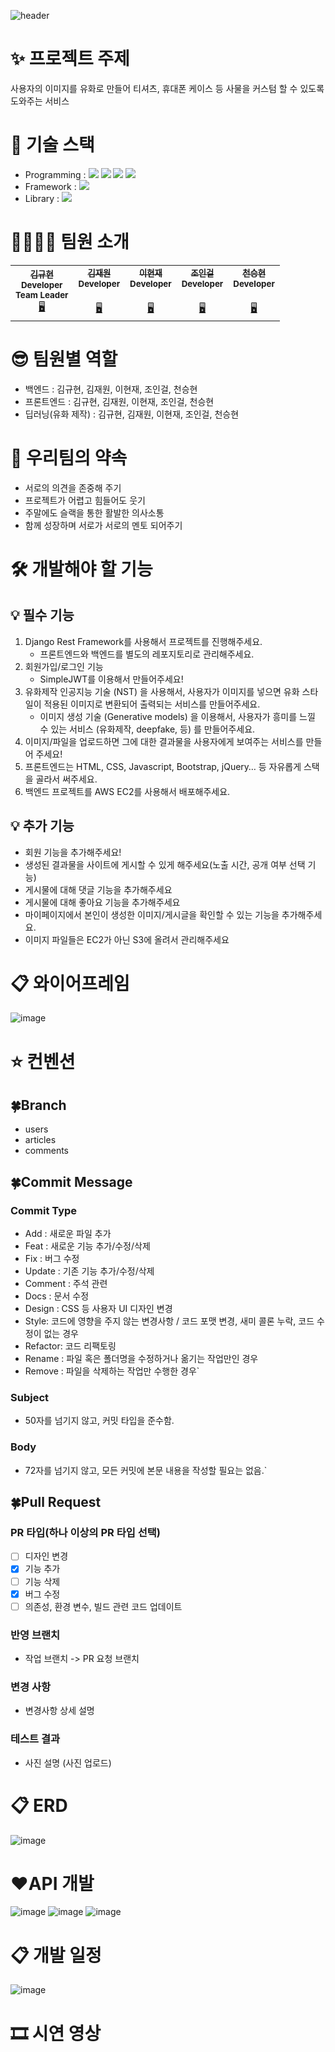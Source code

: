 ![header](https://capsule-render.vercel.app/api?type=waving&color=auto&height=300&section=header&text=🍀Lucky-油畵(유화)🍀&fontSize=80)

# ✨ 프로젝트 주제
사용자의 이미지를 유화로 만들어 티셔츠, 휴대폰 케이스 등 사물을 커스텀 할 수 있도록 도와주는 서비스

# 🎁 기술 스택
- Programming : <img src="https://img.shields.io/badge/Python-3776AB?style=for-the-badge&logo=Python&logoColor=white"> <img src="https://img.shields.io/badge/Javascript-F7DF1E?style=for-the-badge&logo=Javascript&logoColor=white"> <img src="https://img.shields.io/badge/HTML-blueviolet?style=for-the-badge&logo=HTML&logoColor=white"> <img src="https://img.shields.io/badge/CSS-sucess?style=for-the-badge&logo=CSS&logoColor=white">
- Framework : <img src="https://img.shields.io/badge/DjangoRestFramework-092E20?style=for-the-badge&logo=Django&logoColor=white"> 
- Library : <img src="https://img.shields.io/badge/Tensorflow-F7931E?style=for-the-badge&logo=ScikitLearn&logoColor=white">


# 👨‍👩‍👧‍👦 팀원 소개
<table>
  <tr>
    <td align="center">
      <a href="https://github.com/9yuhyeon">
        <sub><b>김규현</b></sub></a><br />
        <sub><b>Developer</b></sub></a><br />
        <sub><b>Team Leader</b></sub></a><br />
        <a href="https://github.com/9yuhyeon" title="Code">🖥️</a>
    </td>
    <td align="center">
      <a href="https://github.com/ja2w0nii">
        <sub><b>김재원</b></sub></a><br />
        <sub><b>Developer</b></sub></a><br />    
   <sub><b></b></sub></a><br />
        <a href="https://github.com/ja2w0nii" title="Code">🖥️</a>
    </td>
    <td align="center">
      <a href="https://github.com/didjsrne">
        <sub><b>이현재</b></sub></a><br />
        <sub><b>Developer</b></sub></a><br />    
   <sub><b></b></sub></a><br />
        <a href="https://github.com/didjsrne" title="Code">🖥️</a>
    </td>
    <td align="center">
      <a href="https://github.com/Choding91">
        <sub><b>조인걸</b></sub></a><br />
        <sub><b>Developer</b></sub></a><br />    
   <sub><b></b></sub></a><br />
        <a href="https://github.com/Choding91" title="Code">🖥️</a>
    </td>
    <td align="center">
      <a href="https://github.com/cjstmdgusqw">
        <sub><b>천승현</b></sub></a><br />
        <sub><b>Developer</b></sub></a><br />    
   <sub><b></b></sub></a><br />
        <a href="https://github.com/cjstmdgusqw" title="Code">🖥️</a>
    </td>
  </tr>
</table>

# 😎 팀원별 역할
- 백엔드 : 김규현, 김재원, 이현재, 조인걸, 천승현
- 프론트엔드 : 김규현, 김재원, 이현재, 조인걸, 천승현
- 딥러닝(유화 제작) : 김규현, 김재원, 이현재, 조인걸, 천승현

# 🌈 우리팀의 약속
- 서로의 의견을 존중해 주기
- 프로젝트가 어렵고 힘들어도 웃기
- 주말에도 슬랙을 통한 활발한 의사소통
- 함께 성장하며 서로가 서로의 멘토 되어주기

# 🛠️ 개발해야 할 기능
## 💡 필수 기능
1. Django Rest Framework를 사용해서  프로젝트를 진행해주세요.
    - 프론트엔드와 백엔드를 별도의 레포지토리로 관리해주세요.
2. 회원가입/로그인 기능
    - SimpleJWT를 이용해서 만들어주세요!
3. 유화제작 인공지능 기술 (NST) 을 사용해서, 사용자가 이미지를 넣으면 유화 스타일이 적용된 이미지로 변환되어 출력되는 서비스를 만들어주세요.
    - 이미지 생성 기술 (Generative models) 을 이용해서, 사용자가 흥미를 느낄 수 있는 서비스 (유화제작, deepfake, 등) 를 만들어주세요.
4. 이미지/파일을 업로드하면 그에 대한 결과물을 사용자에게 보여주는 서비스를 만들어 주세요!
5. 프론트엔드는 HTML, CSS, Javascript, Bootstrap, jQuery… 등 자유롭게 스택을 골라서 써주세요.
6.  백엔드 프로젝트를 AWS EC2를 사용해서 배포해주세요.

## 💡 추가 기능
- 회원 기능을 추가해주세요!
- 생성된 결과물을 사이트에 게시할 수 있게 해주세요(노출 시간, 공개 여부 선택 기능)
- 게시물에 대해 댓글 기능을 추가해주세요
- 게시물에 대해 좋아요 기능을 추가해주세요
- 마이페이지에서 본인이 생성한 이미지/게시글을 확인할 수 있는 기능을 추가해주세요.
- 이미지 파일들은 EC2가 아닌 S3에 올려서 관리해주세요


# 📋 와이어프레임
![image](https://user-images.githubusercontent.com/113072964/204168584-77754757-b28d-4d2d-85ac-1db8d60d37e5.png)


# ⭐ 컨벤션
## 🍀Branch
- users
- articles
- comments

## 🍀Commit Message
### Commit Type
- Add : 새로운 파일 추가
- Feat : 새로운 기능 추가/수정/삭제
- Fix : 버그 수정
- Update : 기존 기능 추가/수정/삭제
- Comment : 주석 관련
- Docs : 문서 수정
- Design : CSS 등 사용자 UI 디자인 변경
- Style: 코드에 영향을 주지 않는 변경사항 /  코드 포맷 변경, 새미 콜론 누락, 코드 수정이 없는 경우
- Refactor: 코드 리팩토링
- Rename : 파일 혹은 폴더명을 수정하거나 옮기는 작업만인 경우
- Remove : 파일을 삭제하는 작업만 수행한 경우`
### Subject
- 50자를 넘기지 않고, 커밋 타입을 준수함.
### Body
- 72자를 넘기지 않고, 모든 커밋에 본문 내용을 작성할 필요는 없음.`

## 🍀**Pull Request**
### PR 타입(하나 이상의 PR 타입 선택)

- [ ]  디자인 변경
- [x]  기능 추가
- [ ]  기능 삭제
- [x]  버그 수정
- [ ]  의존성, 환경 변수, 빌드 관련 코드 업데이트

### 반영 브랜치

- 작업 브랜치 -> PR 요청 브랜치

### 변경 사항

- 변경사항 상세 설명

### 테스트 결과

- 사진 설명 (사진 업로드)


# 📋 ERD
![image](https://user-images.githubusercontent.com/113072964/204171995-2f88934a-5570-4c23-bfe4-8581fd8895bd.png)


# ❤️API 개발
![image](https://user-images.githubusercontent.com/113072964/204169089-377c21d4-f74e-4a96-b9d9-6384a7da1c94.png)
![image](https://user-images.githubusercontent.com/113072964/204169125-25b2b6b4-1e10-41f5-bdf7-ed9a9b4dcce7.png)
![image](https://user-images.githubusercontent.com/113072964/204169184-fcdfc9d4-21a8-4fa5-aa35-17f584ef1aed.png)


# 📋 개발 일정
![image](https://user-images.githubusercontent.com/113072964/204169655-0949c691-d4e2-4b55-b06f-a8e8078cc8fd.png)


# 🎞 시연 영상
